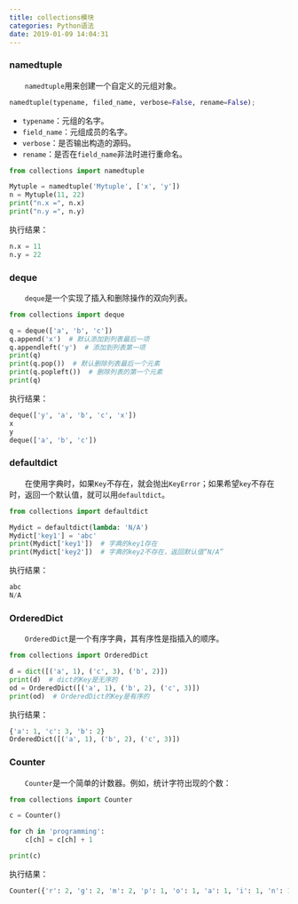 ```yaml
---
title: collections模块
categories: Python语法
date: 2019-01-09 14:04:31
---
```

### namedtuple

&emsp;&emsp;`namedtuple`用来创建一个自定义的元组对象。<!--more-->

``` python
namedtuple(typename, filed_name, verbose=False, rename=False);
```

- `typename`：元组的名字。
- `field_name`：元组成员的名字。
- `verbose`：是否输出构造的源码。
- `rename`：是否在`field_name`非法时进行重命名。

``` python
from collections import namedtuple

Mytuple = namedtuple('Mytuple', ['x', 'y'])
n = Mytuple(11, 22)
print("n.x =", n.x)
print("n.y =", n.y)
```

执行结果：

``` python
n.x = 11
n.y = 22
```

### deque

&emsp;&emsp;`deque`是一个实现了插入和删除操作的双向列表。

``` python
from collections import deque

q = deque(['a', 'b', 'c'])
q.append('x')  # 默认添加到列表最后一项
q.appendleft('y')  # 添加到列表第一项
print(q)
print(q.pop())  # 默认删除列表最后一个元素
print(q.popleft())  # 删除列表的第一个元素
print(q)
```

执行结果：

``` python
deque(['y', 'a', 'b', 'c', 'x'])
x
y
deque(['a', 'b', 'c'])
```

### defaultdict

&emsp;&emsp;在使用字典时，如果`Key`不存在，就会抛出`KeyError`；如果希望`key`不存在时，返回一个默认值，就可以用`defaultdict`。

``` python
from collections import defaultdict

Mydict = defaultdict(lambda: 'N/A')
Mydict['key1'] = 'abc'
print(Mydict['key1'])  # 字典的key1存在
print(Mydict['key2'])  # 字典的key2不存在，返回默认值“N/A”
```

执行结果：

``` python
abc
N/A
```

### OrderedDict

&emsp;&emsp;`OrderedDict`是一个有序字典，其有序性是指插入的顺序。

``` python
from collections import OrderedDict

d = dict([('a', 1), ('c', 3), ('b', 2)])
print(d)  # dict的Key是无序的
od = OrderedDict([('a', 1), ('b', 2), ('c', 3)])
print(od)  # OrderedDict的Key是有序的
```

执行结果：

``` python
{'a': 1, 'c': 3, 'b': 2}
OrderedDict([('a', 1), ('b', 2), ('c', 3)])
```

### Counter

&emsp;&emsp;`Counter`是一个简单的计数器。例如，统计字符出现的个数：

``` python
from collections import Counter

c = Counter()

for ch in 'programming':
    c[ch] = c[ch] + 1

print(c)
```

执行结果：

``` python
Counter({'r': 2, 'g': 2, 'm': 2, 'p': 1, 'o': 1, 'a': 1, 'i': 1, 'n': 1})
```